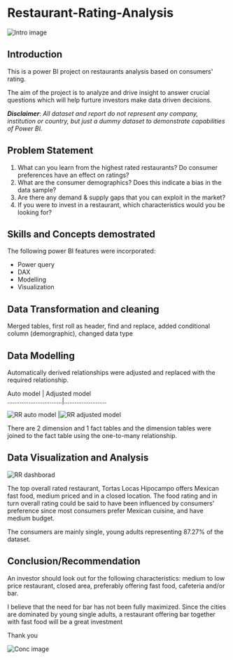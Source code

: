 # Restaurant-Rating-Analysis

![Intro image](https://github.com/user-attachments/assets/f8aaaffc-7986-402c-b617-763141b0ff67)

## Introduction
This is a power BI project on restaurants analysis based on consumers' rating.

The aim of the project is to analyze and drive insight to answer crucial questions which will help furture investors make data driven decisions.

**_Disclaimer_**: _All dataset and report do not represent any company, institution or country, but just a dummy dataset to demonstrate capabilities of Power BI._

## Problem Statement

1. What can you learn from the highest rated restaurants? Do consumer preferences have an effect on ratings? 
2. What are the consumer demographics? Does this indicate a bias in the data sample? 
3. Are there any demand & supply gaps that you can exploit in the market?
4. If you were to invest in a restaurant, which characteristics would you be looking for?

## Skills and Concepts demostrated

The following power BI features were incorporated:
- Power query
- DAX
- Modelling
- Visualization

## Data Transformation and cleaning
Merged tables, first roll as header, find and replace, added conditional column (demorgraphic), changed data type

## Data Modelling
Automatically derived relationships were adjusted and replaced with the required relationship.

Auto model                     | Adjusted model     
...............................|........................

![RR auto model](https://github.com/user-attachments/assets/a337ce76-26db-46ba-ad21-9995687f3621) |![RR adjusted model](https://github.com/user-attachments/assets/0ddf71b4-f95b-4c8a-8eb0-a24f4f1113ef)

There are 2 dimension and 1 fact tables and the dimension tables were joined to the fact table using the one-to-many relationship.

## Data Visualization and Analysis

![RR dashborad](https://github.com/user-attachments/assets/765c2162-8fae-4f4e-a955-c8d88cf30125)

The top overall rated restaurant, Tortas Locas Hipocampo offers Mexican fast food, medium priced and in a closed location. The food rating and in turn overall rating could be said to have been influenced by consumers’ preference since most consumers prefer Mexican cuisine, and have medium budget.

The consumers are mainly single, young adults representing 87.27% of the dataset. 

## Conclusion/Recommendation

An investor should look out for the following characteristics: medium to low price restaurant, closed area, preferably offering fast food, cafeteria and/or bar.

I believe that the need for bar has not been fully maximized. Since the cities are dominated by young single adults, a restaurant offering bar together with fast food will be a great investment

Thank you

![Conc  image](https://github.com/user-attachments/assets/878961db-6553-4fb1-b9ee-01ac82fec646)
